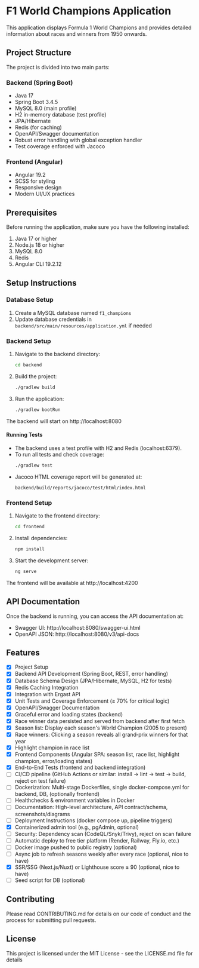 # F1 World Champions Application

This application displays Formula 1 World Champions and provides detailed information about races and winners from 1950 onwards.

## Project Structure

The project is divided into two main parts:

### Backend (Spring Boot)
- Java 17
- Spring Boot 3.4.5
- MySQL 8.0 (main profile)
- H2 in-memory database (test profile)
- JPA/Hibernate
- Redis (for caching)
- OpenAPI/Swagger documentation
- Robust error handling with global exception handler
- Test coverage enforced with Jacoco

### Frontend (Angular)
- Angular 19.2
- SCSS for styling
- Responsive design
- Modern UI/UX practices

## Prerequisites

Before running the application, make sure you have the following installed:

1. Java 17 or higher
2. Node.js 18 or higher
3. MySQL 8.0
4. Redis
5. Angular CLI 19.2.12

## Setup Instructions

### Database Setup
1. Create a MySQL database named `f1_champions`
2. Update database credentials in `backend/src/main/resources/application.yml` if needed

### Backend Setup
1. Navigate to the backend directory:
   ```bash
   cd backend
   ```
2. Build the project:
   ```bash
   ./gradlew build
   ```
3. Run the application:
   ```bash
   ./gradlew bootRun
   ```
The backend will start on http://localhost:8080

#### Running Tests
- The backend uses a test profile with H2 and Redis (localhost:6379).
- To run all tests and check coverage:
  ```bash
  ./gradlew test
  ```
- Jacoco HTML coverage report will be generated at:
  ```
  backend/build/reports/jacoco/test/html/index.html
  ```

### Frontend Setup
1. Navigate to the frontend directory:
   ```bash
   cd frontend
   ```
2. Install dependencies:
   ```bash
   npm install
   ```
3. Start the development server:
   ```bash
   ng serve
   ```
The frontend will be available at http://localhost:4200

## API Documentation

Once the backend is running, you can access the API documentation at:
- Swagger UI: http://localhost:8080/swagger-ui.html
- OpenAPI JSON: http://localhost:8080/v3/api-docs

## Features

- [x] Project Setup
- [x] Backend API Development (Spring Boot, REST, error handling)
- [x] Database Schema Design (JPA/Hibernate, MySQL, H2 for tests)
- [x] Redis Caching Integration
- [x] Integration with Ergast API
- [x] Unit Tests and Coverage Enforcement (≥ 70% for critical logic)
- [x] OpenAPI/Swagger Documentation
- [x] Graceful error and loading states (backend)
- [x] Race winner data persisted and served from backend after first fetch
- [x] Season list: Display each season's World Champion (2005 to present)
- [x] Race winners: Clicking a season reveals all grand‑prix winners for that year
- [x] Highlight champion in race list
- [x] Frontend Components (Angular SPA: season list, race list, highlight champion, error/loading states)
- [x] End-to-End Tests (frontend and backend integration)
- [ ] CI/CD pipeline (GitHub Actions or similar: install → lint → test → build, reject on test failure)
- [ ] Dockerization: Multi-stage Dockerfiles, single docker-compose.yml for backend, DB, (optionally frontend)
- [ ] Healthchecks & environment variables in Docker
- [ ] Documentation: High-level architecture, API contract/schema, screenshots/diagrams
- [ ] Deployment Instructions (docker compose up, pipeline triggers)
- [x] Containerized admin tool (e.g., pgAdmin, optional)
- [ ] Security: Dependency scan (CodeQL/Snyk/Trivy), reject on scan failure
- [ ] Automatic deploy to free tier platform (Render, Railway, Fly.io, etc.)
- [ ] Docker image pushed to public registry (optional)
- [ ] Async job to refresh seasons weekly after every race (optional, nice to have)
- [x] SSR/SSG (Next.js/Nuxt) or Lighthouse score ≥ 90 (optional, nice to have)
- [ ] Seed script for DB (optional)

## Contributing

Please read CONTRIBUTING.md for details on our code of conduct and the process for submitting pull requests.

## License

This project is licensed under the MIT License - see the LICENSE.md file for details 